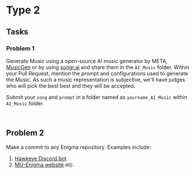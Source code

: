 # Type 2
## Tasks

### Problem 1
Generate Music using a open-source AI music generator by META, [MusicGen](https://techcrunch.com/2023/06/12/meta-open-sources-an-ai-powered-music-generator/) or by using [songr.ai](https://www.songr.ai/) and share them in the `AI_Music` folder.
Within your Pull Request, mention the prompt and configurations used to generate the Music. As such a music representation is subjective,
we'll have judges who will pick the best best and they will be accepted.

Submit your `song` and `prompt` in a folder named as `yourname_AI_Music` within `AI_Music` folder.

<br>

## Problem 2
Make a commit to any Enigma repository. Examples include:
1. [Hawkeye Discord bot](https://github.com/MU-Enigma/Hawkeye)
2. [MU-Enigma website](https://github.com/MU-Enigma/MU-Enigma.github.io)
etc.
